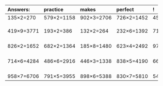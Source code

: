 | Answers: | practice | makes | perfect | ! |
| :--- | :--- | :--- | :--- | :--- |
| 135×2=270 | 579×2=1158 | 902×3=2706 | 726×2=1452 | 455×7=3185 | 
|   |   |   |   |   | 
|   |   |   |   |   | 
|   |   |   |   |   | 
| 419×9=3771 | 193×2=386 | 132×2=264 | 232×6=1392 | 717×5=3585 | 
|   |   |   |   |   | 
|   |   |   |   |   | 
|   |   |   |   |   | 
|   |   |   |   |   | 
| 826×2=1652 | 682×2=1364 | 185×8=1480 | 623×4=2492 | 976×4=3904 | 
|   |   |   |   |   | 
|   |   |   |   |   | 
|   |   |   |   |   | 
|   |   |   |   |   | 
| 714×6=4284 | 486×6=2916 | 446×3=1338 | 838×5=4190 | 668×9=6012 | 
|   |   |   |   |   | 
|   |   |   |   |   | 
|   |   |   |   |   | 
|   |   |   |   |   | 
| 958×7=6706 | 791×5=3955 | 898×6=5388 | 830×7=5810 | 540×7=3780 | 
